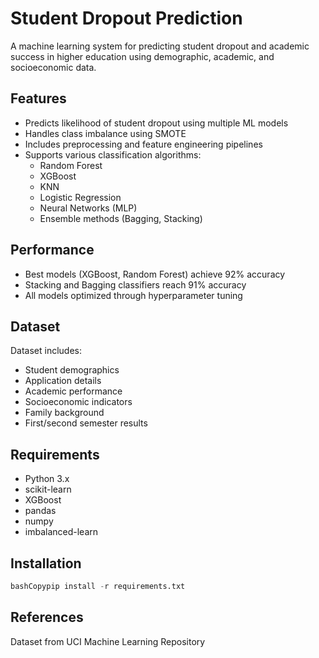# Student Dropout Prediction

A machine learning system for predicting student dropout and academic success in higher education using demographic, academic, and socioeconomic data.

## Features
- Predicts likelihood of student dropout using multiple ML models
- Handles class imbalance using SMOTE
- Includes preprocessing and feature engineering pipelines
- Supports various classification algorithms:
  - Random Forest
  - XGBoost 
  - KNN
  - Logistic Regression
  - Neural Networks (MLP)
  - Ensemble methods (Bagging, Stacking)

## Performance
- Best models (XGBoost, Random Forest) achieve 92% accuracy
- Stacking and Bagging classifiers reach 91% accuracy
- All models optimized through hyperparameter tuning

## Dataset
Dataset includes:
- Student demographics
- Application details
- Academic performance
- Socioeconomic indicators
- Family background
- First/second semester results

## Requirements
- Python 3.x
- scikit-learn
- XGBoost
- pandas
- numpy
- imbalanced-learn

## Installation
```python
bashCopypip install -r requirements.txt
```

## References
Dataset from UCI Machine Learning Repository

